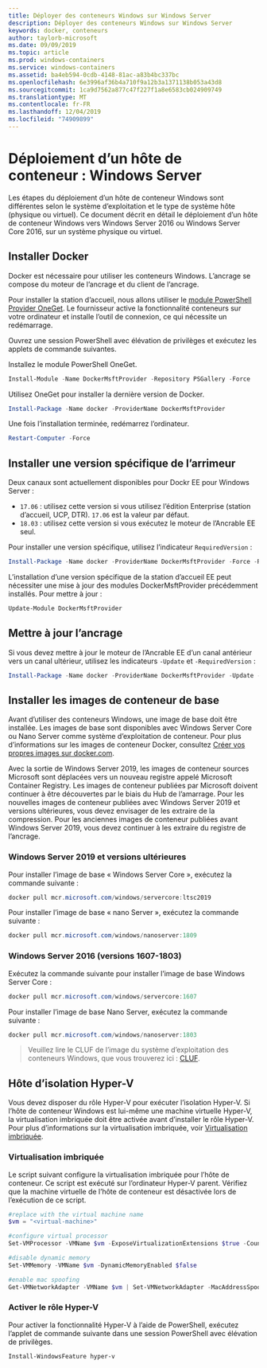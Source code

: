 ```yaml
---
title: Déployer des conteneurs Windows sur Windows Server
description: Déployer des conteneurs Windows sur Windows Server
keywords: docker, conteneurs
author: taylorb-microsoft
ms.date: 09/09/2019
ms.topic: article
ms.prod: windows-containers
ms.service: windows-containers
ms.assetid: ba4eb594-0cdb-4148-81ac-a83b4bc337bc
ms.openlocfilehash: 6e3996af36b4a710f9a12b3a1371138b053a43d8
ms.sourcegitcommit: 1ca9d7562a877c47f227f1a8e6583cb024909749
ms.translationtype: MT
ms.contentlocale: fr-FR
ms.lasthandoff: 12/04/2019
ms.locfileid: "74909899"
---
```

# <a name="container-host-deployment-windows-server"></a>Déploiement d’un hôte de conteneur : Windows Server

Les étapes du déploiement d’un hôte de conteneur Windows sont différentes selon le système d’exploitation et le type de système hôte (physique ou virtuel). Ce document décrit en détail le déploiement d’un hôte de conteneur Windows vers Windows Server 2016 ou Windows Server Core 2016, sur un système physique ou virtuel.

## <a name="install-docker"></a>Installer Docker

Docker est nécessaire pour utiliser les conteneurs Windows. L’ancrage se compose du moteur de l’ancrage et du client de l’ancrage.

Pour installer la station d’accueil, nous allons utiliser le [module PowerShell Provider OneGet](https://github.com/OneGet/MicrosoftDockerProvider). Le fournisseur active la fonctionnalité conteneurs sur votre ordinateur et installe l’outil de connexion, ce qui nécessite un redémarrage.

Ouvrez une session PowerShell avec élévation de privilèges et exécutez les applets de commande suivantes.

Installez le module PowerShell OneGet.

```PowerShell
Install-Module -Name DockerMsftProvider -Repository PSGallery -Force
```

Utilisez OneGet pour installer la dernière version de Docker.

```PowerShell
Install-Package -Name docker -ProviderName DockerMsftProvider
```

Une fois l’installation terminée, redémarrez l’ordinateur.

```PowerShell
Restart-Computer -Force
```

## <a name="install-a-specific-version-of-docker"></a>Installer une version spécifique de l’arrimeur

Deux canaux sont actuellement disponibles pour Dockr EE pour Windows Server :

* `17.06` : utilisez cette version si vous utilisez l’édition Enterprise (station d’accueil, UCP, DTR). `17.06` est la valeur par défaut.
* `18.03` : utilisez cette version si vous exécutez le moteur de l’Ancrable EE seul.

Pour installer une version spécifique, utilisez l’indicateur `RequiredVersion` :

```PowerShell
Install-Package -Name docker -ProviderName DockerMsftProvider -Force -RequiredVersion 18.03
```

L’installation d’une version spécifique de la station d’accueil EE peut nécessiter une mise à jour des modules DockerMsftProvider précédemment installés. Pour mettre à jour :

```PowerShell
Update-Module DockerMsftProvider
```

## <a name="update-docker"></a>Mettre à jour l’ancrage

Si vous devez mettre à jour le moteur de l’Ancrable EE d’un canal antérieur vers un canal ultérieur, utilisez les indicateurs `-Update` et `-RequiredVersion` :

```PowerShell
Install-Package -Name docker -ProviderName DockerMsftProvider -Update -Force -RequiredVersion 18.03
```

## <a name="install-base-container-images"></a>Installer les images de conteneur de base

Avant d’utiliser des conteneurs Windows, une image de base doit être installée. Les images de base sont disponibles avec Windows Server Core ou Nano Server comme système d’exploitation de conteneur. Pour plus d’informations sur les images de conteneur Docker, consultez [Créer vos propres images sur docker.com](https://docs.docker.com/engine/tutorials/dockerimages/).

Avec la sortie de Windows Server 2019, les images de conteneur sources Microsoft sont déplacées vers un nouveau registre appelé Microsoft Container Registry. Les images de conteneur publiées par Microsoft doivent continuer à être découvertes par le biais du Hub de l’amarrage. Pour les nouvelles images de conteneur publiées avec Windows Server 2019 et versions ultérieures, vous devez envisager de les extraire de la compression. Pour les anciennes images de conteneur publiées avant Windows Server 2019, vous devez continuer à les extraire du registre de l’ancrage.

### <a name="windows-server-2019-and-newer"></a>Windows Server 2019 et versions ultérieures

Pour installer l’image de base « Windows Server Core », exécutez la commande suivante :

```PowerShell
docker pull mcr.microsoft.com/windows/servercore:ltsc2019
```

Pour installer l’image de base « nano Server », exécutez la commande suivante :

```PowerShell
docker pull mcr.microsoft.com/windows/nanoserver:1809
```

### <a name="windows-server-2016-versions-1607-1803"></a>Windows Server 2016 (versions 1607-1803)

Exécutez la commande suivante pour installer l’image de base Windows Server Core :

```PowerShell
docker pull mcr.microsoft.com/windows/servercore:1607
```

Pour installer l’image de base Nano Server, exécutez la commande suivante :

```PowerShell
docker pull mcr.microsoft.com/windows/nanoserver:1803
```

> Veuillez lire le CLUF de l’image du système d’exploitation des conteneurs Windows, que vous trouverez ici : [CLUF](../images-eula.md).

## <a name="hyper-v-isolation-host"></a>Hôte d’isolation Hyper-V

Vous devez disposer du rôle Hyper-V pour exécuter l’isolation Hyper-V. Si l’hôte de conteneur Windows est lui-même une machine virtuelle Hyper-V, la virtualisation imbriquée doit être activée avant d’installer le rôle Hyper-V. Pour plus d’informations sur la virtualisation imbriquée, voir [Virtualisation imbriquée](https://docs.microsoft.com/virtualization/hyper-v-on-windows/user-guide/nested-virtualization).

### <a name="nested-virtualization"></a>Virtualisation imbriquée

Le script suivant configure la virtualisation imbriquée pour l’hôte de conteneur. Ce script est exécuté sur l’ordinateur Hyper-V parent. Vérifiez que la machine virtuelle de l’hôte de conteneur est désactivée lors de l’exécution de ce script.

```PowerShell
#replace with the virtual machine name
$vm = "<virtual-machine>"

#configure virtual processor
Set-VMProcessor -VMName $vm -ExposeVirtualizationExtensions $true -Count 2

#disable dynamic memory
Set-VMMemory -VMName $vm -DynamicMemoryEnabled $false

#enable mac spoofing
Get-VMNetworkAdapter -VMName $vm | Set-VMNetworkAdapter -MacAddressSpoofing On
```

### <a name="enable-the-hyper-v-role"></a>Activer le rôle Hyper-V

Pour activer la fonctionnalité Hyper-V à l’aide de PowerShell, exécutez l’applet de commande suivante dans une session PowerShell avec élévation de privilèges.

```PowerShell
Install-WindowsFeature hyper-v
```
